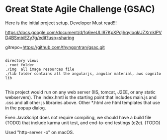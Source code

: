 # Great State Agile Challenge (GSAC)


Here is the initial project setup.  Developer Must read!!!

https://docs.google.com/document/d/1q6eeULI87KpXPdjhqyIoqkUZXrnklPVD4BSmbiEZy7g/edit?usp=sharing

gitrepo=https://github.com/thyngontran/gsac.git

<pre>
<code>
directory view:
. root folder
./img  all image resources file
./lib folder contains all the angularjs, angular material, aws cognito lib 
</code>
</pre>

This project would run on any web server (IIS, tomcat, J2EE, or any static webservers).  The index.hmtl is the starting point that includes main.js and .css and all other js libraries above.  Other *.html are html templates that use in the popup dialog.

Even JavaScript does not require compiling, we should have a build file (TODO) that include karma unit test, and end-to-end testings (e2e).   (TODO) 

Used "http-server -o" on macOS.


